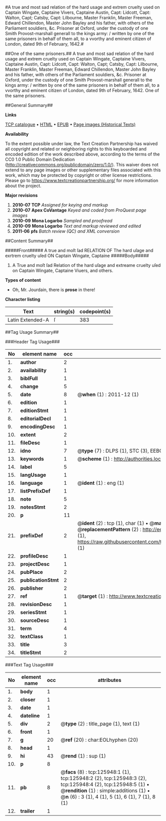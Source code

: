 #A true and most sad relation of the hard usage and extrem cruelty used on Captain Wingate, Captaine Vivers, Captaine Austin, Capt: Lidcott, Capt: Walton, Capt; Catsby, Capt: Lilbourne, Master Franklin, Master Freeman, Edward Chillendon, Master John Bayley and his father, with others of the Parliament souldiers, &c. Prisoner at Oxford, under the custody of one Smith Provost-marshall generall to the kings army: / written by one of the same prisoners in behalf of them all, to a vvorthy and eminent citizen of London, dated 9th of February, 1642.#

##One of the same prisoners.##
A true and most sad relation of the hard usage and extrem cruelty used on Captain Wingate, Captaine Vivers, Captaine Austin, Capt: Lidcott, Capt: Walton, Capt; Catsby, Capt: Lilbourne, Master Franklin, Master Freeman, Edward Chillendon, Master John Bayley and his father, with others of the Parliament souldiers, &c. Prisoner at Oxford, under the custody of one Smith Provost-marshall generall to the kings army: / written by one of the same prisoners in behalf of them all, to a vvorthy and eminent citizen of London, dated 9th of February, 1642.
One of the same prisoners.

##General Summary##

**Links**

[TCP catalogue](http://www.ota.ox.ac.uk/tcp/)  • 
[HTML](http://tei.it.ox.ac.uk/tcp/Texts-HTML/free/A94/A94935.html)  • 
[EPUB](http://tei.it.ox.ac.uk/tcp/Texts-EPUB/free/A94/A94935.epub) • 
[Page images (Historical Texts)](https://historicaltexts.jisc.ac.uk/eebo-99873472e)

**Availability**

To the extent possible under law, the Text Creation Partnership has waived all copyright and related or neighboring rights to this keyboarded and encoded edition of the work described above, according to the terms of the CC0 1.0 Public Domain Dedication (http://creativecommons.org/publicdomain/zero/1.0/). This waiver does not extend to any page images or other supplementary files associated with this work, which may be protected by copyright or other license restrictions. Please go to https://www.textcreationpartnership.org/ for more information about the project.

**Major revisions**

1. __2010-07__ __TCP__ *Assigned for keying and markup*
1. __2010-07__ __Apex CoVantage__ *Keyed and coded from ProQuest page images*
1. __2010-09__ __Mona Logarbo__ *Sampled and proofread*
1. __2010-09__ __Mona Logarbo__ *Text and markup reviewed and edited*
1. __2011-06__ __pfs__ *Batch review (QC) and XML conversion*

##Content Summary##

#####Front#####
A true and moſt ſad RELATION OF The hard uſage and exrtrem cruelty uſed ON Captain Wingate, Captaine
#####Body#####

1. A True and moſt ſad Relation of the hard uſage and extreame cruelty uſed on Captain Wingate, Captaine Viuers, and others.

**Types of content**

  * Oh, Mr. Jourdain, there is **prose** in there!

**Character listing**


|Text|string(s)|codepoint(s)|
|---|---|---|
|Latin Extended-A|ſ|383|

##Tag Usage Summary##

###Header Tag Usage###

|No|element name|occ|attributes|
|---|---|---|---|
|1.|__author__|2||
|2.|__availability__|1||
|3.|__biblFull__|1||
|4.|__change__|5||
|5.|__date__|8| @__when__ (1) : 2011-12 (1)|
|6.|__edition__|1||
|7.|__editionStmt__|1||
|8.|__editorialDecl__|1||
|9.|__encodingDesc__|1||
|10.|__extent__|2||
|11.|__fileDesc__|1||
|12.|__idno__|7| @__type__ (7) : DLPS (1), STC (3), EEBO-CITATION (1), PROQUEST (1), VID (1)|
|13.|__keywords__|1| @__scheme__ (1) : http://authorities.loc.gov/ (1)|
|14.|__label__|5||
|15.|__langUsage__|1||
|16.|__language__|1| @__ident__ (1) : eng (1)|
|17.|__listPrefixDef__|1||
|18.|__note__|5||
|19.|__notesStmt__|2||
|20.|__p__|11||
|21.|__prefixDef__|2| @__ident__ (2) : tcp (1), char (1)  •  @__matchPattern__ (2) : ([0-9\-]+):([0-9IVX]+) (1), (.+) (1)  •  @__replacementPattern__ (2) : http://eebo.chadwyck.com/downloadtiff?vid=$1&page=$2 (1), https://raw.githubusercontent.com/textcreationpartnership/Texts/master/tcpchars.xml#$1 (1)|
|22.|__profileDesc__|1||
|23.|__projectDesc__|1||
|24.|__pubPlace__|2||
|25.|__publicationStmt__|2||
|26.|__publisher__|2||
|27.|__ref__|1| @__target__ (1) : http://www.textcreationpartnership.org/docs/. (1)|
|28.|__revisionDesc__|1||
|29.|__seriesStmt__|1||
|30.|__sourceDesc__|1||
|31.|__term__|4||
|32.|__textClass__|1||
|33.|__title__|3||
|34.|__titleStmt__|2||


###Text Tag Usage###

|No|element name|occ|attributes|
|---|---|---|---|
|1.|__body__|1||
|2.|__closer__|1||
|3.|__date__|1||
|4.|__dateline__|1||
|5.|__div__|2| @__type__ (2) : title_page (1), text (1)|
|6.|__front__|1||
|7.|__g__|20| @__ref__ (20) : char:EOLhyphen (20)|
|8.|__head__|1||
|9.|__hi__|43| @__rend__ (1) : sup (1)|
|10.|__p__|8||
|11.|__pb__|8| @__facs__ (8) : tcp:125948:1 (1), tcp:125948:2 (2), tcp:125948:3 (2), tcp:125948:4 (2), tcp:125948:5 (1)  •  @__rendition__ (1) : simple:additions (1)  •  @__n__ (6) : 3 (1), 4 (1), 5 (1), 6 (1), 7 (1), 8 (1)|
|12.|__trailer__|1||
